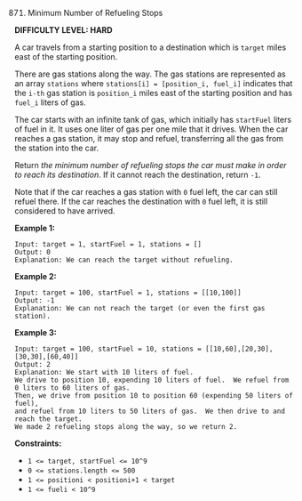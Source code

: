 871. Minimum Number of Refueling Stops

**DIFFICULTY LEVEL: HARD**


A car travels from a starting position to a destination which is `target` miles east of the starting position.

There are gas stations along the way. The gas stations are represented as an array `stations` where `stations[i] = [position_i, fuel_i]` indicates that the `i-th` gas station is `position_i` miles east of the starting position and has `fuel_i` liters of gas.

The car starts with an infinite tank of gas, which initially has `startFuel` liters of fuel in it. It uses one liter of gas per one mile that it drives. When the car reaches a gas station, it may stop and refuel, transferring all the gas from the station into the car.

Return *the minimum number of refueling stops the car must make in order to reach its destination*. If it cannot reach the destination, return `-1`.

Note that if the car reaches a gas station with `0` fuel left, the car can still refuel there. If the car reaches the destination with `0` fuel left, it is still considered to have arrived.

 

**Example 1:**
```
Input: target = 1, startFuel = 1, stations = []
Output: 0
Explanation: We can reach the target without refueling.
```


**Example 2:**
```
Input: target = 100, startFuel = 1, stations = [[10,100]]
Output: -1
Explanation: We can not reach the target (or even the first gas station).
```


**Example 3:**
```
Input: target = 100, startFuel = 10, stations = [[10,60],[20,30],[30,30],[60,40]]
Output: 2
Explanation: We start with 10 liters of fuel.
We drive to position 10, expending 10 liters of fuel.  We refuel from 0 liters to 60 liters of gas.
Then, we drive from position 10 to position 60 (expending 50 liters of fuel),
and refuel from 10 liters to 50 liters of gas.  We then drive to and reach the target.
We made 2 refueling stops along the way, so we return 2.
```
 

**Constraints:**

* `1 <= target, startFuel <= 10^9`
* `0 <= stations.length <= 500`
* `1 <= positioni < positioni+1 < target`
* `1 <= fueli < 10^9`
